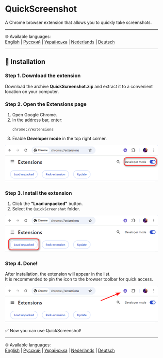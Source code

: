 # QuickScreenshot
A Chrome browser extension that allows you to quickly take screenshots.

---

🌐 Available languages:  
[English](README.md) | [Русский](README.ru.md) | [Українська](README.uk.md) | [Nederlands](README.nl.md) | [Deutsch](README.de.md)

---

## 🚀 Installation

### Step 1. Download the extension
Download the archive **QuickScreenshot.zip** and extract it to a convenient location on your computer.

### Step 2. Open the Extensions page
1. Open Google Chrome.  
2. In the address bar, enter:  
   ```
   chrome://extensions
   ```
3. Enable **Developer mode** in the top right corner.
 
![Developer mode](screenshots/step2_developer_mode.png)

### Step 3. Install the extension
1. Click the **"Load unpacked"** button.  
2. Select the `QuickScreenshot` folder.  
 
![Load unpacked](screenshots/step3_load_unpacked.png)

### Step 4. Done!
After installation, the extension will appear in the list.  
It is recommended to pin the icon to the browser toolbar for quick access.
 
![Extension installed](screenshots/step4_installed.png)

✅ Now you can use QuickScreenshot!

---

🌐 Available languages:  
[English](README.md) | [Русский](README.ru.md) | [Українська](README.uk.md) | [Nederlands](README.nl.md) | [Deutsch](README.de.md)
